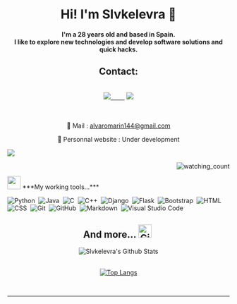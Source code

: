 <h1 align="center">Hi! I'm Slvkelevra 🙂</h1>
<h4 align="center">I'm a 28 years old and based in Spain. <br> I like to explore new technologies and develop software solutions and quick hacks.</h4>
<h2 align="center">Contact:</h2><br>

<div align="center">
<a href="https://www.linkedin.com/in/%C3%A1lvaro-mar%C3%ADn-p%C3%A9rez-7b39101a7"><img src="https://img.shields.io/badge/-LinkedIn-0a66c2?style=for-the-badge&logo=linkedin&logoColor=fff&labelColor=282828">&nbsp;&nbsp;&nbsp;&nbsp;&nbsp;&nbsp;&nbsp;&nbsp;</a>
<a href="https://github.com/Slvkelevra"><img src="https://img.shields.io/badge/-Github-f0f6fc?style=for-the-badge&logo=github&logoColor=fff&labelColor=282828"></a>

<br><br>
📧 Mail : alvaromarin144@gmail.com

🔗 Personnal website : Under development

</div>

![](https://camo.githubusercontent.com/992babdffd8c74a1502de375fbdf7e4d54773242/68747470733a2f2f6d656469612e67697068792e636f6d2f6d656469612f53576f536b4e36447854737a71494b4571762f67697068792e676966)
 

<p align="right"> 
<img src="https://komarev.com/ghpvc/?username=Slvkelevra&color=brightgreen" alt="watching_count" />
 </p>
 <img src="https://media.giphy.com/media/iY8CRBdQXODJSCERIr/giphy.gif" width="30px">&nbsp;***My working tools...*** 
<p align="center">

 ![Python](https://img.shields.io/badge/-Python-05122A?style=flat&logo=python)&nbsp;
 ![Java](https://img.shields.io/badge/-Java-05122A?style=flat&logo=Java&logoColor=FFA518)&nbsp;
 ![C](https://img.shields.io/badge/-C-05122A?style=flat&logo=C&logoColor=A8B9CC)&nbsp;
 ![C++](https://img.shields.io/badge/-C++-05122A?style=flat&logo=C%2B%2B&logoColor=00599C)&nbsp;
 ![Django](https://img.shields.io/badge/-Django-05122A?style=flat&logo=django&logoColor=092E20)&nbsp;
 ![Flask](https://img.shields.io/badge/-Flask-05122A?style=flat&logo=flask)&nbsp;
 ![Bootstrap](https://img.shields.io/badge/-Bootstrap-05122A?style=flat&logo=bootstrap&logoColor=563D7C)&nbsp;
 ![HTML](https://img.shields.io/badge/-HTML-05122A?style=flat&logo=HTML5)&nbsp;
 ![CSS](https://img.shields.io/badge/-CSS-05122A?style=flat&logo=CSS3&logoColor=1572B6)&nbsp;
 ![Git](https://img.shields.io/badge/-Git-05122A?style=flat&logo=git)&nbsp;
 ![GitHub](https://img.shields.io/badge/-GitHub-05122A?style=flat&logo=github)&nbsp;
 ![Markdown](https://img.shields.io/badge/-Markdown-05122A?style=flat&logo=markdown)&nbsp;
 ![Visual Studio Code](https://img.shields.io/badge/-Visual%20Studio%20Code-05122A?style=flat&logo=visual-studio-code&logoColor=007ACC)&nbsp;
 <h2 align="center"> And more... <img src="https://media.giphy.com/media/W5eoZHPpUx9sapR0eu/giphy.gif" width="30px" alt="Git"/>&nbsp;</h2>

<div align="center">
  
<img align="center" src="https://github-readme-stats.vercel.app/api?username=Slvkelevra&include_all_commits=true&count_private=true&show_icons=true&line_height=20&title_color=7A7ADB&icon_color=2234AE&text_color=D3D3D3&bg_color=0,000000,130F40" alt="Slvkelevra's Github Stats">
<br>
 <br>

[![Top Langs](https://github-readme-stats.vercel.app/api/top-langs/?username=Slvkelevra&layout=compact&theme=dark)](https://github.com/Slvkelevra)
</div><br>

<hr>
